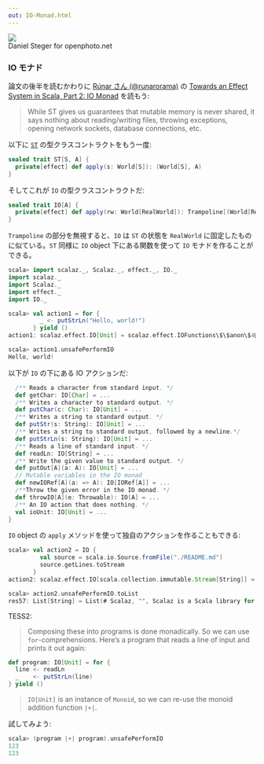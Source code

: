 ```yaml
---
out: IO-Monad.html
---
```


<div class="floatingimage">
<img src="http://eed3si9n.com/images/openphoto-6987bw.jpg">
<div class="credit">Daniel Steger for openphoto.net</div>
</div>

### IO モナド

論文の後半を読むかわりに [Rúnar さん (@runarorama)](http://twitter.com/runarorama) の [Towards an Effect System in Scala, Part 2: IO Monad](http://apocalisp.wordpress.com/2011/12/19/towards-an-effect-system-in-scala-part-2-io-monad/) を読もう:

> While ST gives us guarantees that mutable memory is never shared, it says nothing about reading/writing files, throwing exceptions, opening network sockets, database connections, etc.

以下に [`ST`]($scalazBaseUrl$/effect/src/main/scala/scalaz/effect/ST.scala) の型クラスコントラクトをもう一度:

```scala
sealed trait ST[S, A] {
  private[effect] def apply(s: World[S]): (World[S], A)
}
```

そしてこれが `IO` の型クラスコントラクトだ:

```scala
sealed trait IO[A] {
  private[effect] def apply(rw: World[RealWorld]): Trampoline[(World[RealWorld], A)]
}
```

`Trampoline` の部分を無視すると、`IO` は `ST` の状態を `RealWorld` に固定したものに似ている。`ST` 同様に `IO` object 下にある関数を使って `IO` モナドを作ることができる。

```scala
scala> import scalaz._, Scalaz._, effect._, IO._
import scalaz._
import Scalaz._
import effect._
import IO._

scala> val action1 = for {
         _ <- putStrLn("Hello, world!")
       } yield ()
action1: scalaz.effect.IO[Unit] = scalaz.effect.IOFunctions\$\$anon\$4@149f6f65

scala> action1.unsafePerformIO
Hello, world!

```

以下が `IO` の下にある IO アクションだ:

```scala
  /** Reads a character from standard input. */
  def getChar: IO[Char] = ...
  /** Writes a character to standard output. */
  def putChar(c: Char): IO[Unit] = ...
  /** Writes a string to standard output. */
  def putStr(s: String): IO[Unit] = ...
  /** Writes a string to standard output, followed by a newline.*/
  def putStrLn(s: String): IO[Unit] = ...
  /** Reads a line of standard input. */
  def readLn: IO[String] = ...
  /** Write the given value to standard output. */
  def putOut[A](a: A): IO[Unit] = ...
  // Mutable variables in the IO monad
  def newIORef[A](a: => A): IO[IORef[A]] = ...
  /**Throw the given error in the IO monad. */
  def throwIO[A](e: Throwable): IO[A] = ...
  /** An IO action that does nothing. */
  val ioUnit: IO[Unit] = ...
}
```

`IO` object の `apply` メソッドを使って独自のアクションを作ることもできる:

```scala
scala> val action2 = IO {
         val source = scala.io.Source.fromFile("./README.md")
         source.getLines.toStream
       }
action2: scalaz.effect.IO[scala.collection.immutable.Stream[String]] = scalaz.effect.IOFunctions\$\$anon\$4@bab4387

scala> action2.unsafePerformIO.toList
res57: List[String] = List(# Scalaz, "", Scalaz is a Scala library for functional programming., "", It provides purely functional data structures to complement those from the Scala standard library., ...
```

TESS2:

> Composing these into programs is done monadically. So we can use `for`-comprehensions. Here’s a program that reads a line of input and prints it out again:

```scala
def program: IO[Unit] = for {
  line <- readLn
  _    <- putStrLn(line)
} yield ()
```


> `IO[Unit]` is an instance of `Monoid`, so we can re-use the monoid addition function `|+|`.

試してみよう:

```scala
scala> (program |+| program).unsafePerformIO
123
123

```
